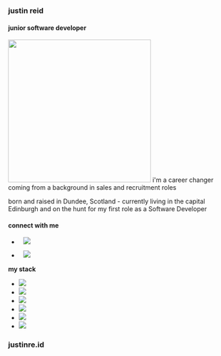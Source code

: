### justin reid
#### junior software developer
<img height=320 width=auto border-radius=32 src='https://user-images.githubusercontent.com/107511052/188881712-12b9b85b-f002-4533-bd5f-4a220ea793ca.png'>
i'm a career changer coming from a background in sales and recruitment roles

born and raised in Dundee, Scotland - currently living in the capital Edinburgh and on the hunt for my first role as a Software Developer
<br>

#### connect with me
<ul>
<li><p align = "left">     
<a href="http://www.linkedin.com/in/hijustinreid">
    <img 
        src="https://img.shields.io/badge/LinkedIn-3776AB?style=flat&logo=linkedin&logoColor=white&link=http://www.linkedin.com/in/hijustinreid"
        style="height : auto; margin-left : 10px; margin-right : 10px; "/>
</a></li>

<li><a href="http://instagram.com/justinre.id">
    <img 
        src="http://img.shields.io/badge/-instagram-lightgrey?style=social&logo=instagram&link=http://instagram.com/justinre.id/"
        style="height : auto; margin-left : 10px; margin-right : 10px;"/>
</a></li>
</ul>
    
    
**my stack**

<p align = "left"><ul>
<li><img src="https://img.shields.io/badge/JavaScript-white?style=flat&logo=javascript"/></li>
<li><img src="https://img.shields.io/badge/Python-white?style=flat&logo=python"/></li>
<li><img src="https://img.shields.io/badge/React-white?style=flat&logo=react"/> </li>
<li><img src="https://img.shields.io/badge/Flask-white?style=flat&logo=flask&logoColor=grey"/></li>
<li><img src="https://img.shields.io/badge/Jinja-white?style=flat&logo=jinja&logoColor=grey"/></li>
<li><img src="https://img.shields.io/badge/PostgreSQL-white?style=flat&logo=postgresql"/></li>
</ul>
</p>  

### justinre.id
